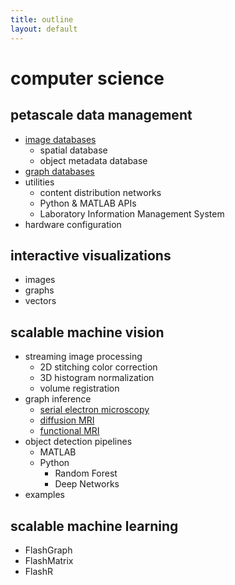 ```yaml
---
title: outline
layout: default
---
```


# computer science

## petascale data management
- [image databases](https://github.com/neurodata/open-connectome)
	- spatial database
	- object metadata database
- [graph databases](https://github.com/neurodata/ndgrutedb)
- utilities
	- content distribution networks
	- Python & MATLAB APIs
	- Laboratory Information Management System
- hardware configuration

## interactive visualizations
- images
- graphs
- vectors

## scalable machine vision 
- streaming image processing
	- 2D stitching color correction 
	- 3D histogram normalization
	- volume registration
- graph inference
	- [serial electron microscopy](http://i2g.io)
	- [diffusion MRI](http://m2g.io)
	- [functional MRI](http://fcp-indi.github.io/)
- object detection pipelines
	- MATLAB
	- Python
		- Random Forest
		- Deep Networks
- examples


## scalable machine learning
- FlashGraph
- FlashMatrix
- FlashR